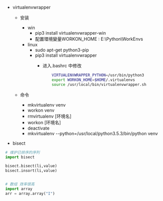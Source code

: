 + virtualenvwrapper
    + 安装
        + win
            + pip3 install virtualenvwrapper-win
            + 配置環境變量WORKON_HOME : E:\Python\WorkEnvs
        + linux
            + sudo apt-get python3-pip
            + pip3 install virtualenvwrapper
                + 进入.bashrc 中修改
                    
                    ```bash
                        VIRTUALENVWRAPPER_PYTHON=/usr/bin/python3
                        export WORKON_HOME=$HOME/.virtualenvs
                        source /usr/local/bin/virtualenvwrapper.sh
                    ```
    
    + 命令
        + mkvirtualenv venv
        + workon venv
        + rmvirtualenv [环境名]
        + workon [环境名]
        + deactivate
        + mkvirtualenv --python=/usr/local/python3.5.3/bin/python venv

+ bisect
```python
# 维护已排序的序列
import bisect

bisect.bisect(li,value)
bisect.insort(li,value)


# 数组 效率很高
import array
arr = array.array("I")

```




